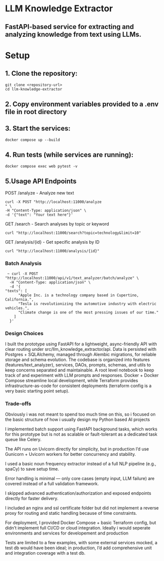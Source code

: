 # LLM Knowledge Extractor

## FastAPI-based service for extracting and analyzing knowledge from text using LLMs.

# Setup

## 1. Clone the repository:
```
git clone <repository-url>
cd llm-knowledge-extractor
```

## 2. Copy environment variables provided to a .env file in root directory

## 3. Start the services:
```
docker compose up --build
```

## 4. Run tests (while services are running):
```
docker compose exec web pytest -v
```

## 5.Usage API Endpoints

POST /analyze - Analyze new text
```
curl -X POST "http://localhost:11000/analyze
" \
-H "Content-Type: application/json" \
-d '{"text": "Your text here"}'
```

GET /search - Search analyses by topic or keyword
```
curl "http://localhost:11000/search?topic=technology&limit=10"
```

GET /analysis/{id} - Get specific analysis by ID
```
curl "http://localhost:11000/analysis/{id}"
```


### Batch Analysis
```
 ~ curl -X POST "http://localhost:11000/api/v1/text_analyzer/batch/analyze" \
  -H "Content-Type: application/json" \
  -d '{                                                                  "texts": [
      "Apple Inc. is a technology company based in Cupertino, California.",
      "Tesla is revolutionizing the automotive industry with electric vehicles.",
      "Climate change is one of the most pressing issues of our time."
    ]
  }'
```

### Design Choices

I built the prototype using FastAPI for a lightweight, async-friendly API with clear routing under src/llm_knowledge_extractor/api. Data is persisted with Postgres + SQLAlchemy, managed through Alembic migrations, for reliable storage and schema evolution. The codebase is organized into features (features/text_analyzer), services, DAOs, prompts, schemas, and utils to keep concerns separated and maintainable. A root level notebook to keep track of and experiment with LLM prompts and responses. Docker + Docker Compose streamline local development, while Terraform provides infrastructure-as-code for consistent deployments (terraform config is a very basic starting point setup). 

### Trade-offs

Obviously i was not meant to spend too much time on this, so i focused on the basic structure of how i usually design my Python based AI projects

I implemented batch support using FastAPI background tasks, which works for this prototype but is not as scalable or fault-tolerant as a dedicated task queue like Celery.

The API runs on Uvicorn directly for simplicity, but in production I’d use Gunicorn + Uvicorn workers for better concurrency and stability.

I used a basic noun frequency extractor instead of a full NLP pipeline (e.g., spaCy) to save setup time.

Error handling is minimal — only core cases (empty input, LLM failure) are covered instead of a full validation framework.

I skipped advanced authentication/authorization and exposed endpoints directly for faster delivery.

I included an nginx and ssl certificate folder but did not implement a reverse proxy for routing and static handling because of time constraints.

For deployment, I provided Docker Compose + basic Terraform config, but didn’t implement full CI/CD or cloud integration. Ideally i would seperate environments and services for developement and production

Tests are limited to a few examples, with some external services mocked, a test db would have been ideal; in production, I’d add comprehensive unit and integration coverage with a test db.

